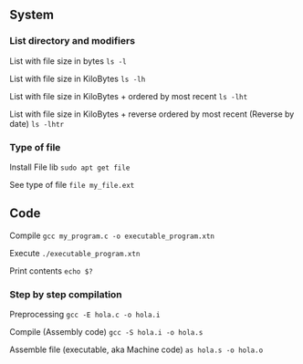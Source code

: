 ## System
### List directory and modifiers
List with file size in bytes
`ls -l`

List with file size in KiloBytes
`ls -lh`

List with file size in KiloBytes + ordered by most recent
`ls -lht`

List with file size in KiloBytes + reverse ordered by most recent (Reverse by date)
`ls -lhtr`

### Type of file

Install File lib
`sudo apt get file`

See type of file
`file my_file.ext`


## Code
Compile
`gcc my_program.c -o executable_program.xtn`

Execute 
`./executable_program.xtn`

Print contents
`echo $?`

### Step by step compilation
Preprocessing
`gcc -E hola.c -o hola.i`

Compile (Assembly code)
`gcc -S hola.i -o hola.s`

Assemble file (executable, aka Machine code)
`as hola.s -o hola.o`
